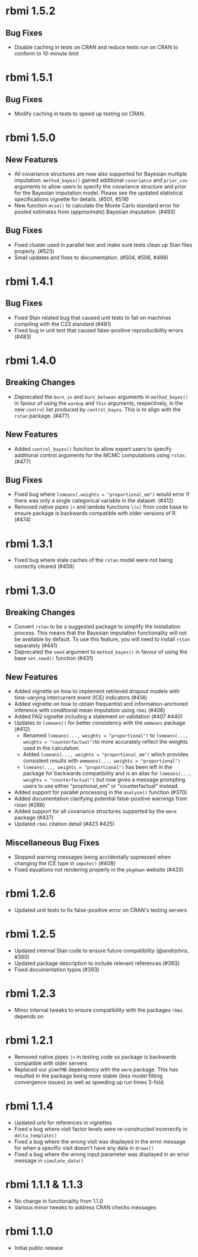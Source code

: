 
# rbmi 1.5.2

## Bug Fixes

* Disable caching in tests on CRAN and reduce tests run on CRAN to conform to 10-minute limit

# rbmi 1.5.1

## Bug Fixes

* Modify caching in tests to speed up testing on CRAN.

# rbmi 1.5.0

## New Features

* All covariance structures are now also supported for Bayesian multiple imputation: `method_bayes()` gained additional `covariance` and `prior_cov` arguments to allow users to specify the covariance structure and prior for the Bayesian imputation model. Please see the updated statistical specifications vignette for details. (#501, #518)
* New function `mcse()` to calculate the Monte Carlo standard error for pooled estimates from (approximate) Bayesian imputation. (#493)

## Bug Fixes

* Fixed cluster used in parallel test and make sure tests clean up Stan files properly. (#523)
* Small updates and fixes to documentation. (#504, #506, #498)

# rbmi 1.4.1

## Bug Fixes

* Fixed Stan related bug that caused unit tests to fail on machines compiling with the C23 standard (#481)
* Fixed bug in unit test that caused false-positive reproducibility errors (#483)

# rbmi 1.4.0

## Breaking Changes

* Deprecated the `burn_in` and `burn_between` arguments in `method_bayes()` in favour of using the `warmup` and `thin` arguments, respectively, in the new `control` list produced by `control_bayes`. This is to align with the `rstan` package. (#477)

## New Features

* Added `control_bayes()` function to allow expert users to specify additional control arguments for the MCMC computations using `rstan`. (#477)

## Bug Fixes

* Fixed bug where `lsmeans(.weights = "proportional_em")` would error if there was only a single categorical variable in the dataset. (#412)
* Removed native pipes `|>` and lambda functions `\(x)` from code base to ensure package is backwards compatible with older versions of R. (#474)

# rbmi 1.3.1

* Fixed bug where stale caches of the `rstan` model were not being correctly cleared (#459)

# rbmi 1.3.0

## Breaking Changes

* Convert `rstan` to be a suggested package to simplify the installation process. This means that the Bayesian imputation functionality will not be available by default. To use this feature, you will need to install `rstan` separately (#441)
* Deprecated the `seed` argument to `method_bayes()` in favour of using the base `set.seed()` function (#431)

## New Features

* Added vignette on how to implement retrieved dropout models with time-varying intercurrent event (ICE) indicators (#414)
* Added vignette on how to obtain frequentist and information-anchored inference with conditional mean imputation using `rbmi` (#406)
* Added FAQ vignette including a statement on validation (#407 #440)
* Updates to `lsmeans()` for better consistency with the `emmeans` package (#412)
    * Renamed `lsmeans(..., weights = "proportional")` to `lsmeans(..., weights = "counterfactual")`to more accurately reflect the weights used in the calculation.
    * Added `lsmeans(..., weights = "proportional_em")` which provides consistent results with `emmeans(..., weights = "proportional")`
    * `lsmeans(..., weights = "proportional")` has been left in the package for backwards compatibility and is an alias for `lsmeans(..., weights = "counterfactual")` but now gives
    a message prompting users to use either "proptional_em" or "counterfactual" instead.
* Added support for parallel processing in the `analyse()` function (#370)
* Added documentation clarifying potential false-positive warnings from rstan (#288)
* Added support for all covariance structures supported by the `mmrm` package (#437)
* Updated `rbmi` citation detail (#423 #425)

## Miscellaneous Bug Fixes

* Stopped warning messages being accidentally supressed when changing the ICE type in `impute()` (#408)
* Fixed equations not rendering properly in the `pkgdown` website (#433) 

# rbmi 1.2.6

* Updated unit tests to fix false-positive error on CRAN's testing servers

# rbmi 1.2.5

* Updated internal Stan code to ensure future compatibility (@andrjohns, #390)
* Updated package description to include relevant references (#393)
* Fixed documentation typos (#393)

# rbmi 1.2.3

* Minor internal tweaks to ensure compatibility with the packages `rbmi` depends on

# rbmi 1.2.1

* Removed native pipes `|>` in testing code so package is backwards compatible with older servers
* Replaced our `glmmTMB` dependency with the `mmrm` package. This has resulted in the package being more stable (less model fitting convergence issues) as well as speeding up run times 3-fold. 

# rbmi 1.1.4

* Updated urls for references in vignettes
* Fixed a bug where visit factor levels were re-constructed incorrectly in `delta_template()`
* Fixed a bug where the wrong visit was displayed in the error message for when a specific visit doesn't have any data in `draws()`
* Fixed a bug where the wrong input parameter was displayed in an error message in `simulate_data()`
  
# rbmi 1.1.1 & 1.1.3
 
* No change in functionality from 1.1.0
* Various minor tweaks to address CRAN checks messages
  
# rbmi 1.1.0
  
* Initial public release
